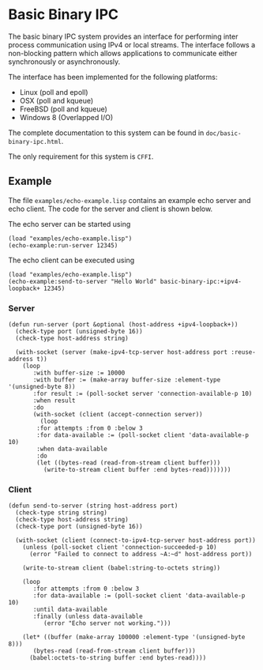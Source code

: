 Basic Binary IPC
================

The basic binary IPC system provides an interface for performing inter
process communication using IPv4 or local streams. The interface
follows a non-blocking pattern which allows applications to
communicate either synchronously or asynchronously.

The interface has been implemented for the following platforms:
- Linux (poll and epoll)
- OSX (poll and kqueue)
- FreeBSD (poll and kqueue)
- Windows 8 (Overlapped I/O)

The complete documentation to this system can be found in
`doc/basic-binary-ipc.html`.

The only requirement for this system is `CFFI`.

Example
-------
The file `examples/echo-example.lisp` contains an example echo server
and echo client. The code for the server and client is shown below.

The echo server can be started using
```common-lisp
(load "examples/echo-example.lisp")
(echo-example:run-server 12345)
```

The echo client can be executed using
```common-lisp
(load "examples/echo-example.lisp")
(echo-example:send-to-server "Hello World" basic-binary-ipc:+ipv4-loopback+ 12345)
```

### Server

```common-lisp
(defun run-server (port &optional (host-address +ipv4-loopback+))
  (check-type port (unsigned-byte 16))
  (check-type host-address string)
  
  (with-socket (server (make-ipv4-tcp-server host-address port :reuse-address t))
    (loop
       :with buffer-size := 10000
       :with buffer := (make-array buffer-size :element-type '(unsigned-byte 8))       
       :for result := (poll-socket server 'connection-available-p 10)
       :when result
       :do
       (with-socket (client (accept-connection server))
         (loop
	    :for attempts :from 0 :below 3
	    :for data-available := (poll-socket client 'data-available-p 10)
	    :when data-available
	    :do
	    (let ((bytes-read (read-from-stream client buffer)))
	      (write-to-stream client buffer :end bytes-read)))))))
```

### Client

```common-lisp
(defun send-to-server (string host-address port)
  (check-type string string)
  (check-type host-address string)
  (check-type port (unsigned-byte 16))
  
  (with-socket (client (connect-to-ipv4-tcp-server host-address port))
    (unless (poll-socket client 'connection-succeeded-p 10)
      (error "Failed to connect to address ~A:~d" host-address port))

    (write-to-stream client (babel:string-to-octets string))
    
    (loop
       :for attempts :from 0 :below 3
       :for data-available := (poll-socket client 'data-available-p 10)
       :until data-available
       :finally (unless data-available
		  (error "Echo server not working.")))
    
    (let* ((buffer (make-array 100000 :element-type '(unsigned-byte 8)))
	   (bytes-read (read-from-stream client buffer)))
      (babel:octets-to-string buffer :end bytes-read))))
```